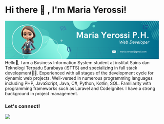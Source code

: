 # Hi there 👋 , I'm Maria Yerossi!
![screenshot](backgroundLin1.png)
Hello👋, I am a Business Information System student at institut Sains dan Teknologi Terpadu Surabaya (iSTTS) and specializing in full stack development👩‍💻. Experienced with all stages of the development cycle for dynamic web projects. Well-versed in numerous programming languages including PHP, JavaScript, Java, C#, Python, Kotlin, SQL. Familiarity with programming frameworks such as Laravel and Codeigniter. I have a strong background in project management.

### Let's connect!
<p>
    <a href="https://www.linkedin.com/in/mariayerossi" target="blank"><img src="https://img.shields.io/badge/Maria_Yerossi-30302f?style=flat&logo=linkedin" /></a>
</p>

